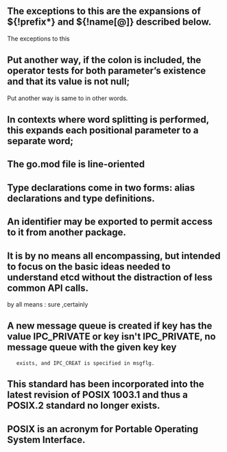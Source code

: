 ## The exceptions to this are the expansions of ${!prefix*} and ${!name[@]} described below. 
The exceptions to this
## Put another way, if the colon is included, the operator tests for both parameter’s existence and that its value is not null; 
Put another way is same to in other words.
## In contexts where word splitting is performed, this expands each positional parameter to a separate word; 
## The go.mod file is line-oriented
## Type declarations come in two forms: alias declarations and type definitions.
## An identifier may be exported to permit access to it from another package.
## It is by no means all encompassing, but intended to focus on the basic ideas needed to understand etcd without the distraction of less common API calls.
by all means : sure ,certainly
## A new message queue is created if key has the value IPC_PRIVATE or key isn't IPC_PRIVATE, no message queue with the given key key
       exists, and IPC_CREAT is specified in msgflg.
## This standard has been incorporated into the latest revision of POSIX 1003.1 and thus a POSIX.2 standard no longer exists.
## POSIX is an acronym for Portable Operating System Interface.

